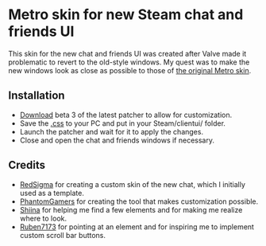 # Metro skin for new Steam chat and friends UI

This skin for the new chat and friends UI was created after Valve made it problematic to revert to the old-style windows.
My quest was to make the new windows look as close as possible to those of [the original Metro skin](https://steamcommunity.com/groups/metroforsteam).

## Installation
* [Download](https://github.com/PhantomGamers/EnableNewSteamFriendsSkin/releases) beta 3 of the latest patcher to allow for customization.
* Save the [.css](https://raw.githubusercontent.com/RoseTheFlower/newsteamchat/master/friends.custom.css) to your PC and put in your Steam/clientui/ folder.
* Launch the patcher and wait for it to apply the changes.
* Close and open the chat and friends windows if necessary.

## Credits
* [RedSigma](https://github.com/redsigma) for creating a custom skin of the new chat, which I initially used as a template.
* [PhantomGamers](https://github.com/PhantomGamers) for creating the tool that makes customization possible.
* [Shiina](https://github.com/AikoMidori) for helping me find a few elements and for making me realize where to look.
* [Ruben7173](https://github.com/Ruben7173/) for pointing at an element and for inspiring me to implement custom scroll bar buttons.
